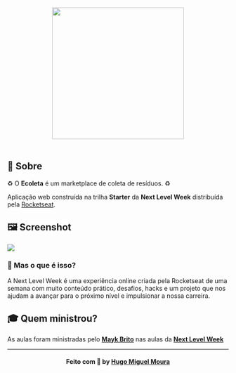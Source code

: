 <h3 align="center">
    <img width="300px" src="https://i.imgur.com/thB3TEi.png">
    <br><br>
</h3>

## 🔖 Sobre

♻️ O <strong>Ecoleta</strong> é um marketplace de coleta de resíduos. ♻️

Aplicação web construída na trilha <strong>Starter</strong> da <strong>Next Level Week</strong> distribuída pela [Rocketseat](https://rocketseat.com.br/).

## 🖼 Screenshot

<img src="https://i.imgur.com/ig9ZC9A.png">

### 🤔 Mas o que é isso? 
A Next Level Week é uma experiência online criada pela Rocketseat de uma semana com muito conteúdo prático, desafios, hacks e um projeto que nos ajudam a avançar para o próximo nível e impulsionar a nossa carreira.

## 🎓 Quem ministrou?

As aulas foram ministradas pelo **[Mayk Brito](https://github.com/maykbrito)** nas aulas da **[Next Level Week](https://nextlevelweek.com/)**

---

<h4 align="center">
    Feito com 💜 by <a href="https://github.com/ImSysHugo" target="_blank">Hugo Miguel Moura</a>
</h4>
